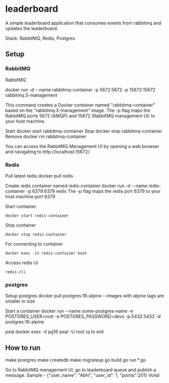 # leaderboard
A simple leaderboard application that consumes events from rabbitmq and updates the leaderboard.

Stack: RabbitMQ, Redis, Postgres
## Setup
### RabbitMQ
RabbitMQ

docker run -d --name rabbitmq-container -p 5672:5672 -p 15672:15672 rabbitmq:3-management

This command creates a Docker container named "rabbitmq-container" based on the "rabbitmq:3-management" image. The -p flag maps the RabbitMQ ports 5672 (AMQP) and 15672 (RabbitMQ management UI) to your host machine.

Start
	docker start rabbitmq-container
Stop
	docker stop rabbitmq-container
Remove
	docker rm rabbitmq-container


You can access the RabbitMQ Management UI by opening a web browser and navigating to http://localhost:15672/. 


### Redis
Pull latest redis
	docker pull redis

Create redis container named redis-container
	docker run -d --name redis-container -p 6379:6379 redis 
	The -p flag maps the redis port 6379 to your host machine port 6379

Start container 

	docker start redis-container

Stop container

	docker stop redis-container


For connecting to container

	docker exec -it redis-container bash

Access redis cli

	redis-cli

### postgres
Setup postgres
 docker pull postgres:16-alpine
 --images with alpine tags are smaller in size


Start a container
	docker run --name some-postgres-name -e POSTGRES_USER=root  -e POSTGRES_PASSWORD=devs -p:5432:5432 -d postgres:16-alpine


psql
	docker exec -it pg16 psql -U root
	\q to exit

## How to run 

make postgres
make createdb
make migrateup
go build
go run *.go

Go to RabbitMQ management UI, go to leaderboard queue and publish a message.
Sample - {"user_name": "Abhi", "user_id": 1, "points":201}
Voila!



